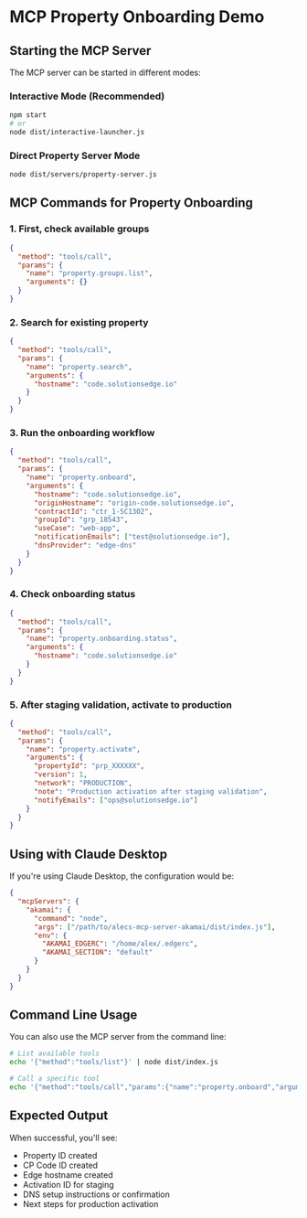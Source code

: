# MCP Property Onboarding Demo

## Starting the MCP Server

The MCP server can be started in different modes:

### Interactive Mode (Recommended)
```bash
npm start
# or
node dist/interactive-launcher.js
```

### Direct Property Server Mode
```bash
node dist/servers/property-server.js
```

## MCP Commands for Property Onboarding

### 1. First, check available groups
```json
{
  "method": "tools/call",
  "params": {
    "name": "property.groups.list",
    "arguments": {}
  }
}
```

### 2. Search for existing property
```json
{
  "method": "tools/call",
  "params": {
    "name": "property.search",
    "arguments": {
      "hostname": "code.solutionsedge.io"
    }
  }
}
```

### 3. Run the onboarding workflow
```json
{
  "method": "tools/call",
  "params": {
    "name": "property.onboard",
    "arguments": {
      "hostname": "code.solutionsedge.io",
      "originHostname": "origin-code.solutionsedge.io",
      "contractId": "ctr_1-5C13O2",
      "groupId": "grp_18543",
      "useCase": "web-app",
      "notificationEmails": ["test@solutionsedge.io"],
      "dnsProvider": "edge-dns"
    }
  }
}
```

### 4. Check onboarding status
```json
{
  "method": "tools/call",
  "params": {
    "name": "property.onboarding.status",
    "arguments": {
      "hostname": "code.solutionsedge.io"
    }
  }
}
```

### 5. After staging validation, activate to production
```json
{
  "method": "tools/call",
  "params": {
    "name": "property.activate",
    "arguments": {
      "propertyId": "prp_XXXXXX",
      "version": 1,
      "network": "PRODUCTION",
      "note": "Production activation after staging validation",
      "notifyEmails": ["ops@solutionsedge.io"]
    }
  }
}
```

## Using with Claude Desktop

If you're using Claude Desktop, the configuration would be:

```json
{
  "mcpServers": {
    "akamai": {
      "command": "node",
      "args": ["/path/to/alecs-mcp-server-akamai/dist/index.js"],
      "env": {
        "AKAMAI_EDGERC": "/home/alex/.edgerc",
        "AKAMAI_SECTION": "default"
      }
    }
  }
}
```

## Command Line Usage

You can also use the MCP server from the command line:

```bash
# List available tools
echo '{"method":"tools/list"}' | node dist/index.js

# Call a specific tool
echo '{"method":"tools/call","params":{"name":"property.onboard","arguments":{"hostname":"code.solutionsedge.io","originHostname":"origin-code.solutionsedge.io","contractId":"ctr_1-5C13O2","groupId":"grp_18543"}}}' | node dist/index.js
```

## Expected Output

When successful, you'll see:
- Property ID created
- CP Code ID created
- Edge hostname created
- Activation ID for staging
- DNS setup instructions or confirmation
- Next steps for production activation